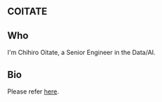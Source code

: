 ## COITATE

<!--
**coitate/coitate** is a ✨ _special_ ✨ repository because its `README.md` (this file) appears on your GitHub profile.

Here are some ideas to get you started:

- 🔭 I’m currently working on ...
- 🌱 I’m currently learning ...
- 👯 I’m looking to collaborate on ...
- 🤔 I’m looking for help with ...
- 💬 Ask me about ...
- 📫 How to reach me: ...
- 😄 Pronouns: ...
- ⚡ Fun fact: ...
-->

## Who
I'm Chihiro Oitate, a Senior Engineer in the Data/AI.

## Bio
Please refer [here](https://www.linkedin.com/public-profile/settings?trk=d_flagship3_profile_self_view_public_profile).

## 
